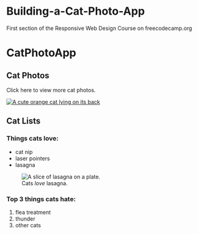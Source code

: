 # Building-a-Cat-Photo-App
First section of the Responsive Web Design Course on freecodecamp.org
<html>
  <body>
    <main>
      <h1>CatPhotoApp</h1>
      <section>
      <h2>Cat Photos</h2>
      <!-- TODO: Add link to cat photos -->
      <p>Click here to view more <a target="_blank" herf="https://freecatphotoapp.com">cat photos</a>.</p>
      <a href="https://freecatphotoapp.com"><img src="https://cdn.freecodecamp.org/curriculum/cat-photo-app/relaxing-cat.jpg" alt="A cute orange cat lying on its back"></a>
      </section>
      <section>
        <h2>Cat Lists</h2>
        <h3>Things cats love:</h3>
          <ul>
            <li>cat nip</li>
            <li>laser pointers</li>
            <li>lasagna</li>
          </ul>
          <figure><img src="https://cdn.freecodecamp.org/curriculum/cat-photo-app/lasagna.jpg" alt="A slice of lasagna on a plate."><figcaption>Cats <em>love</em> lasagna.</figcaption></figure>
          <h3>Top 3 things cats hate:</h3>
            <ol>
              <li>flea treatment</li>
              <li>thunder</li>
              <li>other cats</li>
            </ol>
      </section>
    </main>
  </body>
</html>
